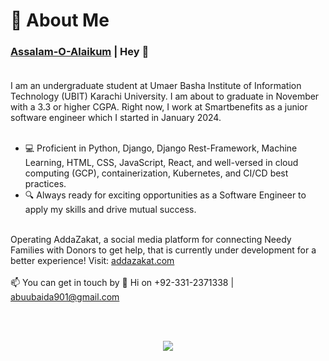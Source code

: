 # 💫 About Me
### [Assalam-O-Alaikum](https://www.google.com/search?client=ubuntu-sn&channel=fs&q=what+is+mean+by+Assalam-O-Alaikum) | Hey 👋<br><br> 
I am an undergraduate student at Umaer Basha Institute of Information Technology (UBIT) Karachi University. I am about to graduate in November with a 3.3 or higher CGPA. Right now, I work at Smartbenefits as a junior software engineer which I started in January 2024.<br><br>

- 💻 Proficient in Python, Django, Django Rest-Framework, Machine Learning, HTML, CSS, JavaScript, React, and well-versed in cloud computing (GCP), containerization, Kubernetes, and CI/CD best practices.
- 🔍 Always ready for exciting opportunities as a Software Engineer to apply my skills and drive mutual success.<br><br>

Operating AddaZakat, a social media platform for connecting Needy Families with Donors to get help, that is currently under development for a better experience! Visit: <a href="https://addazakat.com">addazakat.com</a><br><br>
📫 You can get in touch by 👋 Hi on +92-331-2371338 | abuubaida901@gmail.com<br><br>

<br/>

<div align="center">

![](https://github-readme-streak-stats.herokuapp.com/?user=abuubaida01&theme=gruvbox&hide_border=false)<br/><br/>

<br/>

</div>
